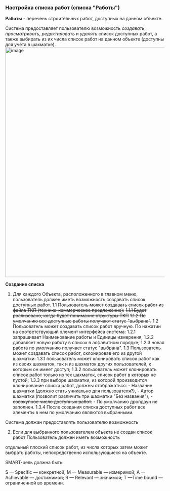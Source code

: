 ### Настройка списка работ (списка "Работы")  



**Работы** - перечень строительных работ, доступных на данном объекте.   

Система предоставляет пользователю возможность _создавать_, _просматривать_, _редактировать_ и _удалять_ список доступных работ, а также выбирать из их числа список работ на данном объекте (доступны для учёта в шахматке).
<img width="727" alt="image" src="https://user-images.githubusercontent.com/122552428/212556648-078c9611-9280-40ef-baaf-ca7692968db7.png">


**Создание списка**

1. Для каждого Объекта, расположенного в главном меню, пользователь должен иметь возможность создавать список доступных работ.
    1.1 ~~Пользователь может создавать список работ из файла ТКП (технико-коммерческое предложение):~~
        ~~1.1.1 Будет реализовано, когда будет понимание структуры ТКП~~
        ~~1.1.2 По умолчанию все доступные работы получают статус "выбрана".~~
    1.2 Пользователь может создавать список работ вручную. По нажатии на соответствующий элемент интерфейса система:
        1.2.1 запрашивает Наименование работы и Единицы измерения;
        1.2.2 добавляет новую работу в список в алфавитном порядке;
        1.2.3 новая работа по умолчанию получает статус "выбрана".
    1.3 Пользователь может создавать список работ, склонировав его из другой шахматки:
        1.3.1 пользователь может клонировать список работ как из своих шахматок, так и из шахматок других пользователей, к которым он имеет доступ;
        1.3.2 пользователь может клонировать список работ только из тех шахматок, список работ в которых не пустой;
        1.3.3 при выборе шахматки, из которой производится клонирование списка работ, должны отображаться:
            - Название шахматки (должно стать уникально для пользователя?),
            - Автор шахматки (позволит различить три шахматки "Без названия"),
            - ~~совокупное число доступных работ.~~
            - По умолчанию дропдаун не заполнен.
        1.3.4 После создания списка доступных работ все элементы в нем по умолчанию являются выбранными.
  
  Система должан предоставлять пользователю возможность 

2. Если для выбранного пользователем объекта не создан список работ
Пользователь должен иметь возможность 









отдельный плоский список работ, из числа которых затем может выбрать работы, непосредственно
использующиеся на объекте.






SMART-цель должна быть:

S — Specific — конкретной;
M — Measurable — измеримой;
A — Achievable — достижимой;
R — Relevant — значимой;
T —Time bound — ограниченной во времени.


